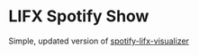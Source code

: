 # LIFX Spotify Show

Simple, updated version of [spotify-lifx-visualizer](https://github.com/marcsarfa/spotify-lifx-visualiser/tree/personal)
